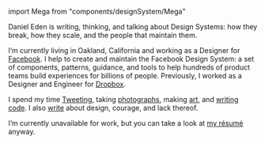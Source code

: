 import Mega from "components/designSystem/Mega"

<Mega>
  Daniel Eden is writing, thinking, and talking about Design Systems: how they
  break, how they scale, and the people that maintain them.
</Mega>

I’m currently living in Oakland, California and working as a Designer for
[Facebook](https://facebook.com). I help to create and maintain the Facebook
Design System: a set of components, patterns, guidance, and tools to help
hundreds of product teams build experiences for billions of people. Previously,
I worked as a Designer and Engineer for [Dropbox](https://dropbox.com).

I spend my time [Tweeting](http://twitter.com/_dte "@_dte on Twitter"), taking
[photographs](https://photos.daneden.me/ "Daniel’s Photography"), making
[art](https://art.daneden.me/ "Daniel’s generative art"), and [writing
code](https://github.com/daneden "daneden on GitHub"). I also [write](/blog "Daniel’s blog posts") about design, courage, and lack thereof.

I’m currently unavailable for work, but you can take a look at [my
résumé](https://www.dropbox.com/s/kq431p4ey1b1ayu/R%C3%A9sum%C3%A9.pdf "Daniel Eden’s résumé") anyway.
